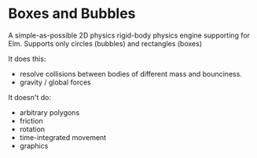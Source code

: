 Boxes and Bubbles
=================

A simple-as-possible 2D physics rigid-body physics engine supporting for Elm.
Supports only circles (bubbles) and rectangles (boxes)

It does this:

* resolve collisions between bodies of different mass and bounciness.
* gravity / global forces

It doesn't do:

* arbitrary polygons
* friction
* rotation
* time-integrated movement
* graphics
